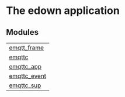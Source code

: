 

# The edown application #


## Modules ##


<table width="100%" border="0" summary="list of modules">
<tr><td><a href="http://github.com/hiroeorz17/emqttc/blob/spike/doc/emqtt_frame.md" class="module">emqtt_frame</a></td></tr>
<tr><td><a href="http://github.com/hiroeorz17/emqttc/blob/spike/doc/emqttc.md" class="module">emqttc</a></td></tr>
<tr><td><a href="http://github.com/hiroeorz17/emqttc/blob/spike/doc/emqttc_app.md" class="module">emqttc_app</a></td></tr>
<tr><td><a href="http://github.com/hiroeorz17/emqttc/blob/spike/doc/emqttc_event.md" class="module">emqttc_event</a></td></tr>
<tr><td><a href="http://github.com/hiroeorz17/emqttc/blob/spike/doc/emqttc_sup.md" class="module">emqttc_sup</a></td></tr></table>

